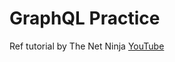 # GraphQL Practice

Ref tutorial by The Net Ninja [YouTube](https://www.youtube.com/playlist?list=PL4cUxeGkcC9iK6Qhn-QLcXCXPQUov1U7f)
